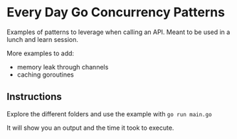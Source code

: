 Every Day Go Concurrency Patterns
=================================


Examples of patterns to leverage when calling an API.
Meant to be used in a lunch and learn session.

More examples to add:
 - memory leak through channels
 - caching goroutines

## Instructions

Explore the different folders and use the example with `go run main.go`

It will show you an output and the time it took to execute.
